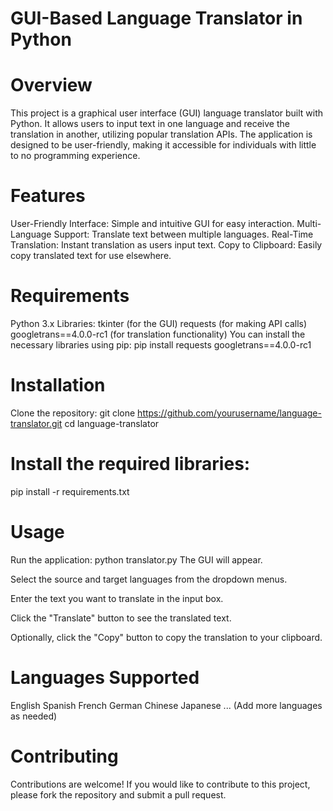 # GUI-Based Language Translator in Python

# Overview
This project is a graphical user interface (GUI) language translator built with Python. It allows users to input text in one language and receive the translation in another, utilizing popular translation APIs. The application is designed to be user-friendly, making it accessible for individuals with little to no programming experience.

# Features
User-Friendly Interface: Simple and intuitive GUI for easy interaction.
Multi-Language Support: Translate text between multiple languages.
Real-Time Translation: Instant translation as users input text.
Copy to Clipboard: Easily copy translated text for use elsewhere.

# Requirements
Python 3.x
Libraries:
tkinter (for the GUI)
requests (for making API calls)
googletrans==4.0.0-rc1 (for translation functionality)
You can install the necessary libraries using pip:
pip install requests googletrans==4.0.0-rc1

# Installation
Clone the repository:
git clone https://github.com/yourusername/language-translator.git
cd language-translator

# Install the required libraries:
pip install -r requirements.txt

# Usage
Run the application:
python translator.py
The GUI will appear.

Select the source and target languages from the dropdown menus.

Enter the text you want to translate in the input box.

Click the "Translate" button to see the translated text.

Optionally, click the "Copy" button to copy the translation to your clipboard.

# Languages Supported
English
Spanish
French
German
Chinese
Japanese
... (Add more languages as needed)


# Contributing
Contributions are welcome! If you would like to contribute to this project, please fork the repository and submit a pull request.


